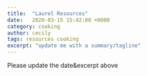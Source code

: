 ```yaml
---
title:  "Laurel Resources"
date:   2020-03-15 15:42:00 +0000
category: cooking
author: cecily
tags: resources cooking
excerpt: "update me with a summary/tagline"
---
```

Please update the date&excerpt  above

